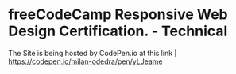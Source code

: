 # freeCodeCamp Responsive Web Design Certification. - Technical 

The Site is being hosted by CodePen.io at this link  |  https://codepen.io/milan-odedra/pen/yLJeame

